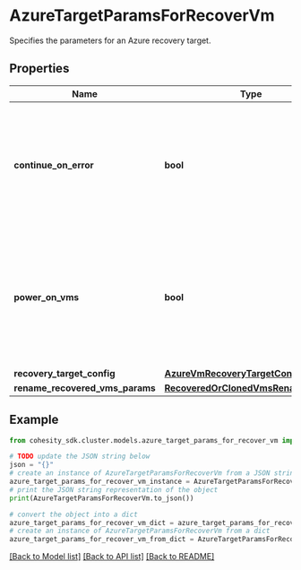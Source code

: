 # AzureTargetParamsForRecoverVm

Specifies the parameters for an Azure recovery target.

## Properties

Name | Type | Description | Notes
------------ | ------------- | ------------- | -------------
**continue_on_error** | **bool** | Specifies whether to continue recovering other vms if one of vms failed to recover. Default value is false. | [optional] 
**power_on_vms** | **bool** | Specifies whether to power on vms after recovery. If not specified, or false, recovered vms will be in powered off state. | [optional] 
**recovery_target_config** | [**AzureVmRecoveryTargetConfig**](AzureVmRecoveryTargetConfig.md) |  | [optional] 
**rename_recovered_vms_params** | [**RecoveredOrClonedVmsRenameConfig**](RecoveredOrClonedVmsRenameConfig.md) |  | [optional] 

## Example

```python
from cohesity_sdk.cluster.models.azure_target_params_for_recover_vm import AzureTargetParamsForRecoverVm

# TODO update the JSON string below
json = "{}"
# create an instance of AzureTargetParamsForRecoverVm from a JSON string
azure_target_params_for_recover_vm_instance = AzureTargetParamsForRecoverVm.from_json(json)
# print the JSON string representation of the object
print(AzureTargetParamsForRecoverVm.to_json())

# convert the object into a dict
azure_target_params_for_recover_vm_dict = azure_target_params_for_recover_vm_instance.to_dict()
# create an instance of AzureTargetParamsForRecoverVm from a dict
azure_target_params_for_recover_vm_from_dict = AzureTargetParamsForRecoverVm.from_dict(azure_target_params_for_recover_vm_dict)
```
[[Back to Model list]](../README.md#documentation-for-models) [[Back to API list]](../README.md#documentation-for-api-endpoints) [[Back to README]](../README.md)


